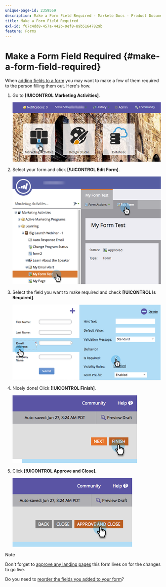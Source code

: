 ```yaml
---
unique-page-id: 2359569
description: Make a Form Field Required - Marketo Docs - Product Documentation
title: Make a Form Field Required
exl-id: f07c4dd8-457a-442b-9ef8-89b51647829b
feature: Forms
---
```

# Make a Form Field Required {#make-a-form-field-required}

When [adding fields to a form](/help/marketo/product-docs/demand-generation/forms/creating-a-form/add-a-field-to-a-form.md) you may want to make a few of them required to the person filling them out. Here's how.

1. Go to **[!UICONTROL Marketing Activities]**.

   ![](assets/login-marketing-activities-4.png)

1. Select your form and click **[!UICONTROL Edit Form]**.

   ![](assets/editform-2.png)

1. Select the field you want to make required and check **[!UICONTROL Is Required]**.

   ![](assets/image2014-9-15-17-3a30-3a44.png)

1. Nicely done! Click **[!UICONTROL Finish]**.

   ![](assets/image2014-9-15-17-3a30-3a58.png)

1. Click **[!UICONTROL Approve and Close]**.

   ![](assets/image2014-9-15-17-3a31-3a11.png)

>[!NOTE]
>
>Don't forget to [approve any landing pages](/help/marketo/product-docs/demand-generation/landing-pages/understanding-landing-pages/approve-unapprove-or-delete-a-landing-page.md) this form lives on for the changes to go live.

Do you need to [reorder the fields you added to your form](/help/marketo/product-docs/demand-generation/forms/form-fields/reorder-fields-in-a-form.md)?

